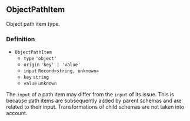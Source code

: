 ObjectPathItem
--------------

Object path item type.

### Definition

*   `ObjectPathItem`
    *   `type` `'object'`
    *   `origin` `'key' | 'value'`
    *   `input` `Record<string, unknown>`
    *   `key` `string`
    *   `value` `unknown`

The `input` of a path item may differ from the `input` of its issue. This is because path items are subsequently added by parent schemas and are related to their input. Transformations of child schemas are not taken into account.